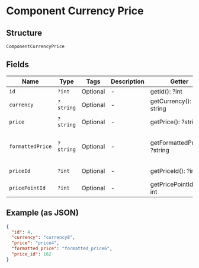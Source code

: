 
# Component Currency Price

## Structure

`ComponentCurrencyPrice`

## Fields

| Name | Type | Tags | Description | Getter | Setter |
|  --- | --- | --- | --- | --- | --- |
| `id` | `?int` | Optional | - | getId(): ?int | setId(?int id): void |
| `currency` | `?string` | Optional | - | getCurrency(): ?string | setCurrency(?string currency): void |
| `price` | `?string` | Optional | - | getPrice(): ?string | setPrice(?string price): void |
| `formattedPrice` | `?string` | Optional | - | getFormattedPrice(): ?string | setFormattedPrice(?string formattedPrice): void |
| `priceId` | `?int` | Optional | - | getPriceId(): ?int | setPriceId(?int priceId): void |
| `pricePointId` | `?int` | Optional | - | getPricePointId(): ?int | setPricePointId(?int pricePointId): void |

## Example (as JSON)

```json
{
  "id": 4,
  "currency": "currency8",
  "price": "price4",
  "formatted_price": "formatted_price6",
  "price_id": 162
}
```

